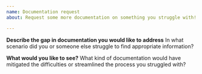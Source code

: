 ```yaml
---
name: Documentation request
about: Request some more documentation on something you struggle with!

---
```


**Describe the gap in documentation you would like to address**
In what scenario did you or someone else struggle to find appropriate information?

**What would you like to see?**
What kind of documentation would have mitigated the difficulties or streamlined the process you struggled with?